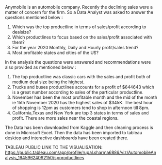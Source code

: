 Anymobile is an automobile company. Recently the declining sales were a matter of concern for the firm. So a Data Analyst was asked to answer the questions 
mentioned below :
1. Which was the top productline in terms of sales/profit according to dealsize?
2. Which productlines to focus based on the sales/profit associated with them?
3. For the year 2020 Monthly, Daily and Hourly profit/sales trend?
4. Most profitable states and cities of the US?

In the analysis the questions were answered and recommendations were also provided as mentioned below :
1. The top productline was classic cars with the sales and profit both of medium deal size being the highest.
2. Trucks and buses productlines accounts for a profit of $644643 which is a great number according to sales of the particular productline.
3. November has been the most profitable month and the mid of the month ie 15th November 2020 has the highest sales of $345K. The best hour of shopping is 12pm as customers tend to shop in afternoon till 8pm.
4. California,Texas and New York are top 3 states in terms of sales and profit. There are more sales near the coastal regions.

The Data has been downloaded from Kaggle and then cleaning process is done in Microsoft Excel. Then the data has been imported to tableau desktop and interactive dashboards have been created there.


TABLEAU PUBLIC LINK TO THE VISUALISATION:
https://public.tableau.com/app/profile/rupal.sharma6886/viz/AutomobileAnalysis_16459624092150/spproductlines
